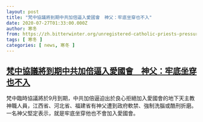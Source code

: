 ```yaml
---
layout: post
title: "梵中協議將到期中共加倍逼入愛國會　神父：牢底坐穿也不入"
date: 2020-07-27T01:33:00.000Z
author: 寒冬
from: https://zh.bitterwinter.org/unregistered-catholic-priests-pressured-into-patriotic-church/
tags: [ 寒冬 ]
categories: [ news, 寒冬 ]
---
```

<!--1595813580000-->
[梵中協議將到期中共加倍逼入愛國會　神父：牢底坐穿也不入](https://zh.bitterwinter.org/unregistered-catholic-priests-pressured-into-patriotic-church/)
------

<div>
梵中臨時協議將於9月到期，中共加倍逼迫出於良心拒絕加入愛國會的地下天主教神職人員，江西省、河北省、福建省有神父遭到政府軟禁、強制洗腦或酷刑折磨。一名神父堅定表示，就是牢底坐穿他也不會加入愛國會。
</div>
